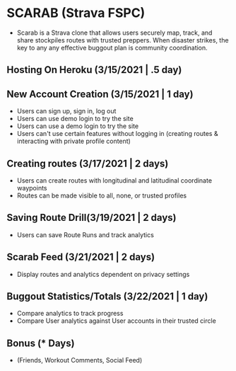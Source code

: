 # SCARAB (Strava FSPC)

* Scarab is a Strava clone that allows users securely map, track, and share stockpiles routes with trusted preppers.  When disaster strikes, the key to any any effective buggout plan is community coordination.


## Hosting On Heroku (3/15/2021 | .5 day)
## New Account Creation (3/15/2021 | 1 day)
* Users can sign up, sign in, log out
* Users can use demo login to try the site
* Users can use a demo login to try the site
* Users can't use certain features without logging in (creating routes & interacting with private profile content)

## Creating routes (3/17/2021 | 2 days)
* Users can create routes with longitudinal and latitudinal coordinate waypoints
* Routes can be made visible to all, none, or trusted profiles

## Saving Route Drill(3/19/2021 | 2 days)
* Users can save Route Runs and track analytics

## Scarab Feed (3/21/2021 | 2 days)
* Display routes and analytics dependent on privacy settings

## Buggout Statistics/Totals (3/22/2021 | 1 day)
* Compare analytics to track progress
* Compare User analytics against User accounts in their trusted circle

## Bonus  (* Days)
* (Friends, Workout Comments, Social Feed)
